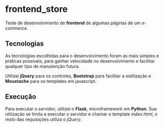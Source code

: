 # frontend_store
Teste de desenvolvimento de __frontend__ de algumas páginas de um *e-commerce*.

## Tecnologias
As tecnologias escolhidas para o desenvolvimento foram as mais simples e práticas possíveis, para ganhar velocidade no desenvolvimento e facilitar qualquer tipo de manutenção futura. 

Utilizei __jQuery__ para os controles, __Bootstrap__ para facilitar a estilização e __Moustache__ para os templates em javascript.

## Execução
Para executar o servidor, utilizei o __Flask__, microframework em __Python__. Sua utilização se limita a executar o servidor e chamar o template *index.html*, o resto das requisições utiliza o *jQuery*.
